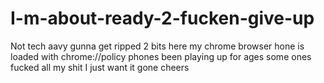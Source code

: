 # I-m-about-ready-2-fucken-give-up
Not tech aavy gunna get ripped 2 bits here my chrome browser hone is loaded with chrome://policy phones been playing up for ages some ones fucked all my shit I just want it gone cheers 
